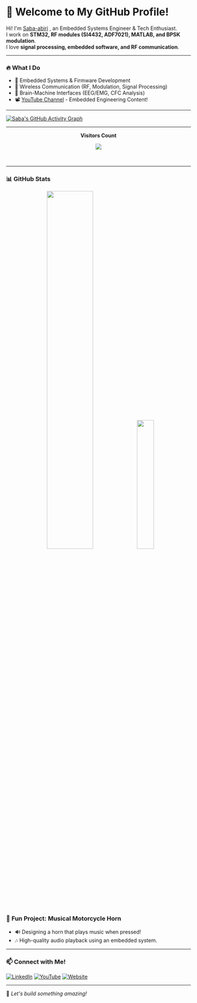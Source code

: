# 🚀 Welcome to My GitHub Profile! 

Hi! I'm [Saba-abiri](https://github.com/Saba-abiri)
, an Embedded Systems Engineer & Tech Enthusiast.  
I work on **STM32, RF modules (SI4432, ADF7021), MATLAB, and BPSK modulation**.  
I love **signal processing, embedded software, and RF communication**.  

---

### 🔥 **What I Do**
- 🎯 Embedded Systems & Firmware Development
- 📡 Wireless Communication (RF, Modulation, Signal Processing)
- 🧠 Brain-Machine Interfaces (EEG/EMG, CFC Analysis)
- 📽️ [YouTube Channel](your-youtube-link) - Embedded Engineering Content!

---
[![Saba's GitHub Activity Graph](https://github-readme-activity-graph.vercel.app/graph?username=Saba-abiri&bg_color=090812&color=a4199b&line=4c569e&point=2a2e8d&area=true&hide_border=true)](https://github.com/ashutosh00710/github-readme-activity-graph)

---
<p align="center"><b>Visitors Count</b></p> 
  
<p align="center">
  <img align="center" src="https://visit-counter.vercel.app/counter.png?page=https%3A%2F%2Fgithub.com%2FSaba-abiri&s=50&c=db006a&bg=00000000&no=7&ff=digi&tb=Visits%3A++&ta=" />
</p> 
<br>

---

### 📊 **GitHub Stats**

<p align="center">
  <img width="50%" src="https://github-readme-stats.vercel.app/api?username=Saba-abiri&show_icons=true&theme=radical" />
  <img width="30%" src="https://github.com/user-attachments/assets/2ca33a59-b57c-47db-86fe-db6a6161b19b" />
</p>






### 🎵 **Fun Project: Musical Motorcycle Horn**
- 🔊 Designing a horn that plays music when pressed!  
- 🎶 High-quality audio playback using an embedded system.

---

### 📫 **Connect with Me!**
[![LinkedIn](https://img.shields.io/badge/LinkedIn-Profile-blue?style=for-the-badge&logo=linkedin)](your-linkedin-link)
[![YouTube](https://img.shields.io/badge/YouTube-Channel-red?style=for-the-badge&logo=youtube)](your-youtube-link)
[![Website](https://img.shields.io/badge/Portfolio-Website-lightgrey?style=for-the-badge&logo=google-chrome)](your-website-link)

---

🚀 _Let's build something amazing!_

